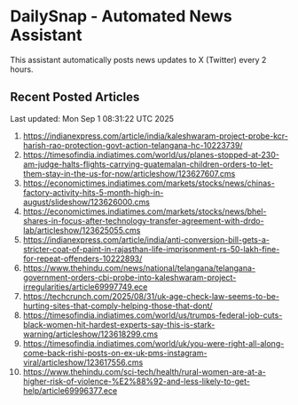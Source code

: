 # DailySnap - Automated News Assistant

This assistant automatically posts news updates to X (Twitter) every 2 hours.

## Recent Posted Articles

Last updated: Mon Sep  1 08:31:22 UTC 2025

1. https://indianexpress.com/article/india/kaleshwaram-project-probe-kcr-harish-rao-protection-govt-action-telangana-hc-10223739/
2. https://timesofindia.indiatimes.com/world/us/planes-stopped-at-230-am-judge-halts-flights-carrying-guatemalan-children-orders-to-let-them-stay-in-the-us-for-now/articleshow/123627607.cms
3. https://economictimes.indiatimes.com/markets/stocks/news/chinas-factory-activity-hits-5-month-high-in-august/slideshow/123626000.cms
4. https://economictimes.indiatimes.com/markets/stocks/news/bhel-shares-in-focus-after-technology-transfer-agreement-with-drdo-lab/articleshow/123625055.cms
5. https://indianexpress.com/article/india/anti-conversion-bill-gets-a-stricter-coat-of-paint-in-rajasthan-life-imprisonment-rs-50-lakh-fine-for-repeat-offenders-10222893/
6. https://www.thehindu.com/news/national/telangana/telangana-government-orders-cbi-probe-into-kaleshwaram-project-irregularities/article69997749.ece
7. https://techcrunch.com/2025/08/31/uk-age-check-law-seems-to-be-hurting-sites-that-comply-helping-those-that-dont/
8. https://timesofindia.indiatimes.com/world/us/trumps-federal-job-cuts-black-women-hit-hardest-experts-say-this-is-stark-warning/articleshow/123618299.cms
9. https://timesofindia.indiatimes.com/world/uk/you-were-right-all-along-come-back-rishi-posts-on-ex-uk-pms-instagram-viral/articleshow/123617556.cms
10. https://www.thehindu.com/sci-tech/health/rural-women-are-at-a-higher-risk-of-violence-%E2%88%92-and-less-likely-to-get-help/article69996377.ece
